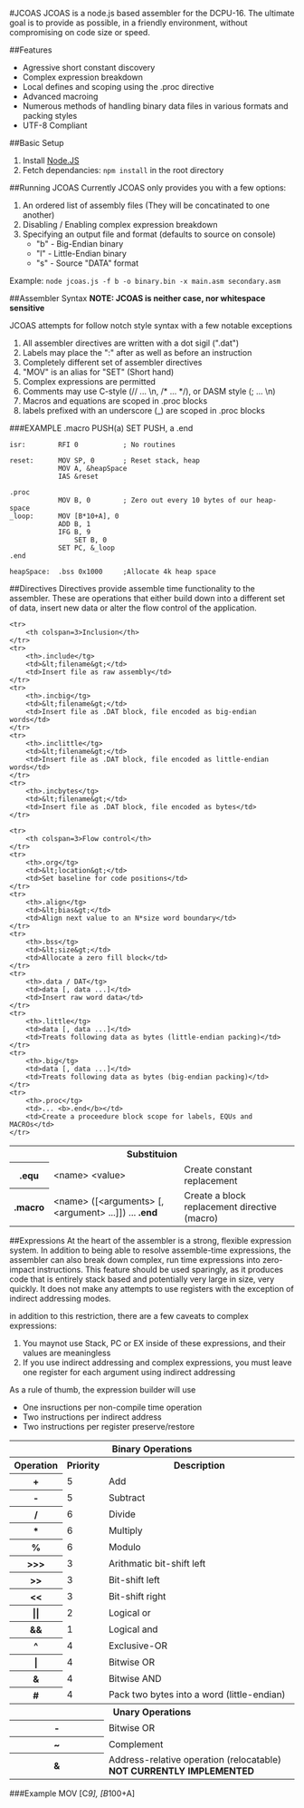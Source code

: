 #JCOAS
JCOAS is a node.js based assembler for the DCPU-16.  The ultimate goal is to provide as 
possible, in a friendly environment, without compromising on code size or speed. 

##Features
* Agressive short constant discovery
* Complex expression breakdown
* Local defines and scoping using the .proc directive
* Advanced macroing
* Numerous methods of handling binary data files in various formats and packing styles
* UTF-8 Compliant

##Basic Setup
1. Install [Node.JS](http://nodejs.org)
2. Fetch dependancies:  `npm install` in the root directory

##Running JCOAS
Currently JCOAS only provides you with a few options:

1. An ordered list of assembly files (They will be concatinated to one another)
2. Disabling / Enabling complex expression breakdown
3. Specifying an output file and format (defaults to source on console)
    * "b" - Big-Endian binary
    * "l" - Little-Endian binary
    * "s" - Source "DATA" format

Example:  `node jcoas.js -f b -o binary.bin -x main.asm secondary.asm`

##Assembler Syntax
**NOTE: JCOAS is neither case, nor whitespace sensitive**

JCOAS attempts for follow notch style syntax with a few notable exceptions

1. All assembler directives are written with a dot sigil  (".dat")
2. Labels may place the ":" after as well as before an instruction
3. Completely different set of assembler directives
4. "MOV" is an alias for "SET" (Short hand)
5. Complex expressions are permitted
6. Comments may use C-style (// ... \n, /* ... */), or DASM style (; ... \n)
7. Macros and equations are scoped in .proc blocks
8. labels prefixed with an underscore (_) are scoped in .proc blocks

###EXAMPLE
    .macro PUSH(a)
        SET PUSH, a
    .end

    isr:        RFI 0           ; No routines

    reset:      MOV SP, 0       ; Reset stack, heap
                MOV A, &heapSpace
                IAS &reset

    .proc
                MOV B, 0        ; Zero out every 10 bytes of our heap-space
    _loop:      MOV [B*10+A], 0
                ADD B, 1
                IFG B, 9
                    SET B, 0
                SET PC, &_loop
    .end

    heapSpace:  .bss 0x1000     ;Allocate 4k heap space

##Directives
Directives provide assemble time functionality to the assembler.  These are
operations that either build down into a different set of data, insert new data
or alter the flow control of the application.

<table>
    <tr>
        <th colspan=3>Substituion</th>
    </tr> 
    <tr>
        <th>.equ</tg>
        <td>&lt;name&gt; &lt;value&gt;</td>
        <td>Create constant replacement</td>
    </tr>
    <tr>
        <th>.macro</tg>
        <td>&lt;name&gt; ([&lt;arguments&gt; [, &lt;argument&gt; ...]]) ... <b>.end</b></td>
        <td>Create a block replacement directive (macro)</td>
    </tr>

    <tr>
        <th colspan=3>Inclusion</th>
    </tr> 
    <tr>
        <th>.include</tg>
        <td>&lt;filename&gt;</td>
        <td>Insert file as raw assembly</td>
    </tr>
    <tr>
        <th>.incbig</tg>
        <td>&lt;filename&gt;</td>
        <td>Insert file as .DAT block, file encoded as big-endian words</td>
    </tr>
    <tr>
        <th>.inclittle</tg>
        <td>&lt;filename&gt;</td>
        <td>Insert file as .DAT block, file encoded as little-endian words</td>
    </tr>
    <tr>
        <th>.incbytes</tg>
        <td>&lt;filename&gt;</td>
        <td>Insert file as .DAT block, file encoded as bytes</td>
    </tr>

    <tr>
        <th colspan=3>Flow control</th>
    </tr> 
    <tr>
        <th>.org</tg>
        <td>&lt;location&gt;</td>
        <td>Set baseline for code positions</td>
    </tr>
    <tr>
        <th>.align</tg>
        <td>&lt;bias&gt;</td>
        <td>Align next value to an N*size word boundary</td>
    </tr>
    <tr>
        <th>.bss</tg>
        <td>&lt;size&gt;</td>
        <td>Allocate a zero fill block</td>
    </tr>
    <tr>
        <th>.data / DAT</tg>
        <td>data [, data ...]</td>
        <td>Insert raw word data</td>
    </tr>
    <tr>
        <th>.little</tg>
        <td>data [, data ...]</td>
        <td>Treats following data as bytes (little-endian packing)</td>
    </tr>
    <tr>
        <th>.big</tg>
        <td>data [, data ...]</td>
        <td>Treats following data as bytes (big-endian packing)</td>
    </tr>
    <tr>
        <th>.proc</tg>
        <td>... <b>.end</b></td>
        <td>Create a proceedure block scope for labels, EQUs and MACROs</td>
    </tr>
</table>

##Expressions
At the heart of the assembler is a strong, flexible expression system.  In addition
to being able to resolve assemble-time expressions, the assembler can also break down
complex, run time expressions into zero-impact instructions.  This feature should be
used sparingly, as it produces code that is entirely stack based and potentially very
large in size, very quickly.  It does not make any attempts to use registers with the
exception of indirect addressing modes.

in addition to this restriction, there are a few caveats to complex expressions:

1. You maynot use Stack, PC or EX inside of these expressions, and their values are meaningless
2. If you use indirect addressing and complex expressions, you must leave one register for each argument using indirect addressing

As a rule of thumb, the expression builder will use
* One insructions per non-compile time operation
* Two instructions per indirect address
* Two instructions per register preserve/restore

<table>
    <tr>
        <th colspan="3">Binary Operations</th>
    </tr>
    <tr>
        <th>Operation</th>
        <th>Priority</th>
        <th>Description</th>
    </tr>
    <tr>
        <th>+</th>
        <td>5</td>
        <td>Add</td>
    </tr>
    <tr>
        <th>-</th>
        <td>5</td>
        <td>Subtract</td>
    </tr>
    <tr>
        <th>/</th>
        <td>6</td>
        <td>Divide</td>
    </tr>
    <tr>
        <th>*</th>
        <td>6</td>
        <td>Multiply</td>
    </tr>
    <tr>
        <th>%</th>
        <td>6</td>
        <td>Modulo</td>
    </tr>
    <tr>
        <th>&gt;&gt;&gt;</th>
        <td>3</td>
        <td>Arithmatic bit-shift left</td>
    </tr>
    <tr>
        <th>&gt;&gt;</th>
        <td>3</td>
        <td>Bit-shift left</td>
    </tr>
    <tr>
        <th>&lt;&lt;</th>
        <td>3</td>
        <td>Bit-shift right</td>
    </tr>
    <tr>
        <th>||</th>
        <td>2</td>
        <td>Logical or</td>
    </tr>
    <tr>
        <th>&amp;&amp;</th>
        <td>1</td>
        <td>Logical and</td>
    </tr>
    <tr>
        <th>^</th>
        <td>4</td>
        <td>Exclusive-OR</td>
    </tr>
    <tr>
        <th>|</th>
        <td>4</td>
        <td>Bitwise OR</td>
    </tr>
    <tr>
        <th>&amp;</th>
        <td>4</td>
        <td>Bitwise AND</td>
    </tr>
    <tr>
        <th>#</th>
        <td>4</td>
        <td>Pack two bytes into a word (little-endian)</td>
    </tr>
    <tr>
        <th colspan="3">Unary Operations</th>
    </tr>
    <tr>
        <th colspan=2>-</th>
        <td>Bitwise OR</td>
    </tr>
    <tr>
        <th colspan=2>~</th>
        <td>Complement</td>
    </tr>
    <tr>
        <th colspan=2>&amp;</th>
        <td>Address-relative operation (relocatable) <b>NOT CURRENTLY IMPLEMENTED</b></td>
    </tr>
</table>

###Example
    MOV [C*9], [B*100+A]
